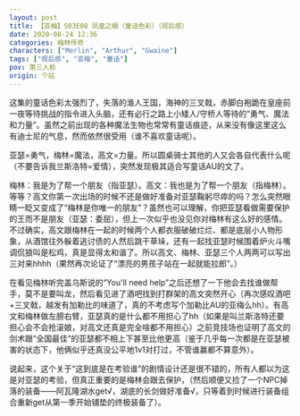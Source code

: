 ```yaml
---
layout: post
title: 【亚梅】S03E08 凤凰之眼（童话色彩）（观后感）
date: 2020-08-24 12:36
categories: 梅林传奇
characters: ["Merlin", "Arthur", "Gwaine"]
tags: ["观后感", "亚梅", "童话"]
pov: 第三人称
origin: 个站
---
```


这集的童话色彩太强烈了，失落的渔人王国，海神的三叉戟，赤脚白袍跪在皇座前一夜等待挑战的指令进入头脑，还有必行之路上小矮人/守桥人等待的“勇气、魔法和力量”。虽然之前出现的各种魔法生物也常常有童话痕迹，从来没有像这里这么有迪士尼的气息，然而依然很受用（谁不喜欢童话呢）。

亚瑟=勇气，梅林=魔法，高文=力量。所以圆桌骑士其他的人又会各自代表什么呢（不要告诉我兰斯洛特=爱情），突然发现极其适合写童话AU的文了。

梅林：我是为了帮一个朋友（指亚瑟）。高文：我也是为了帮一个朋友（指梅林）。等等？高文你第一次出场的时候不还是做好准备对亚瑟鞠躬尽瘁的吗？怎么突然眼睛一眨又变成了“梅林是你唯一的朋友”？虽然也可以理解，你把亚瑟看做需要保护的王而不是朋友（亚瑟：委屈），但上一次似乎也没见你对梅林有这么好的感情。不过确实，高文跟梅林在一起的时候两个人都衣服破破烂烂、都是底层小人物形象，从酒馆往外躲着逃讨债的人然后跳干草垛，还有一起找亚瑟时候围着炉火斗嘴调侃狼叫是松鸡，真是显得太和谐了。所以高文、梅林、亚瑟三个人两两可以写出三对来hhhh（果然再次论证了“漂亮的男孩子站在一起就能拉郎”。）

在看见梅林听完盖乌斯说的“You'll need help”之后还想了一下他会去找谁做帮手，莫不是要叫龙，然后看见进了酒吧找到打群架的高文突然开心（再次感叹酒吧+三叉戟，越发有加勒比的味道了，真的不考虑写个加勒比AU的亚梅么hh）。有高文和梅林做左膀右臂，亚瑟真的是什么都不用担心了hh（如果是叫兰斯洛特还要担心会不会抢滚娘，对高文还真是完全啥都不用担心）之前竞技场也证明了高文的剑术跟“全国最佳”的亚瑟都不相上下甚至比他更高（鉴于几乎每一次都是在亚瑟被害的状态下，他俩似乎还真没公平地1v1对打过，不管谁赢都不算意外）。

说起来，这个关于“这到底是在考验谁”的剧情设计还是很不错的，所有人都以为这是对亚瑟的考验，但真正重要的是梅林会跟去保护，（然后顺便又捡了一个NPC掉落的装备——阿瓦隆湖水get√，湖底的长剑做好准备√，只等着到时候进行装备组合重新get从第一季开始铺垫的终极装备了）。

